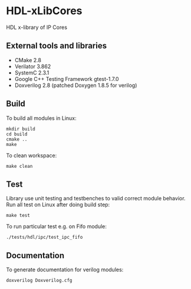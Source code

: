 HDL-xLibCores
=============

HDL x-library of IP Cores

External tools and libraries
----------------------------

* CMake 2.8
* Verilator 3.862
* SystemC 2.3.1
* Google C++ Testing Framework gtest-1.7.0
* Doxverilog 2.8 (patched Doxygen 1.8.5 for verilog)

Build
-----

To build all modules in Linux:

    mkdir build
    cd build
    cmake ..
    make

To clean workspace:

    make clean

Test
----

Library use unit testing and testbenches to valid correct module behavior.
Run all test on Linux after doing build step:

    make test

To run particular test e.g. on Fifo module:

    ./tests/hdl/ipc/test_ipc_fifo

Documentation
-------------

To generate documentation for verilog modules:

    doxverilog Doxverilog.cfg
